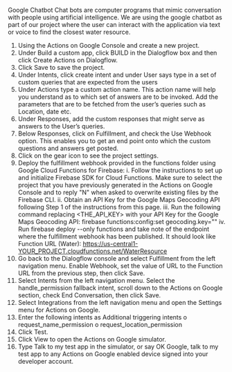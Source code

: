 
Google Chatbot
Chat bots are computer programs that mimic conversation with people using artificial intelligence. We are using the google chatbot as part of our project where the user can interact with the application via text or voice to find the closest water resource.
1.	Using the Actions on Google Console and create a new project. 
2.	Under Build a custom app, click BUILD in the Dialogflow box and then click Create Actions on Dialogflow.
3.	Click Save to save the project.
4.	Under Intents, click create intent and under User says type in a set of custom queries that are expected from the users
5.	Under Actions type a custom action name. This action name will help you understand as to which set of answers are to be invoked. Add the parameters that are to be fetched from the user’s queries such as Location, date etc. 
6.	Under Responses, add the custom responses that might serve as answers to the User’s queries.
7.	Below Responses, click on Fulfillment, and check the Use Webhook option. This enables you to get an end point onto which the custom questions and answers get posted. 
8.	Click on the gear icon to see the project settings.
9.	Deploy the fulfillment webhook provided in the functions folder using Google Cloud Functions for Firebase:
i.	Follow the instructions to set up and initialize Firebase SDK for Cloud Functions. Make sure to select the project that you have previously generated in the Actions on Google Console and to reply "N" when asked to overwrite existing files by the Firebase CLI.
ii.	Obtain an API Key for the Google Maps Geocoding API following Step 1 of the instructions from this page.
iii.	Run the following command replacing <THE_API_KEY> with your API Key for the Google Maps Geocoding API: firebase functions:config:set geocoding.key="<THE API KEY>"
iv.	Run firebase deploy --only functions and take note of the endpoint where the fulfillment webhook has been published. It should look like Function URL (Water): https://us-central1-YOUR_PROJECT.cloudfunctions.net/WaterResource
10.	Go back to the Dialogflow console and select Fulfillment from the left navigation menu. Enable Webhook, set the value of URL to the Function URL from the previous step, then click Save.
11.	Select Intents from the left navigation menu. Select the handle_permission fallback intent, scroll down to the Actions on Google section, check End Conversation, then click Save.
12.	Select Integrations from the left navigation menu and open the Settings menu for Actions on Google.
13.	Enter the following intents as Additional triggering intents
o	request_name_permission
o	request_location_permission
14.	Click Test.
15.	Click View to open the Actions on Google simulator.
16.	Type Talk to my test app in the simulator, or say OK Google, talk to my test app to any Actions on Google enabled device signed into your developer account.
